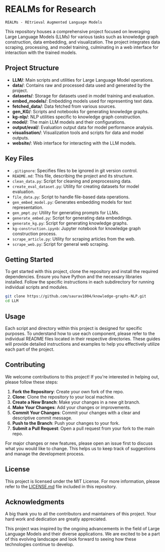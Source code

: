 # REALMs for Research

`REALMs - REtrieval Augmented Language Models` 

This repository houses a comprehensive project focused on leveraging Large Language Models (LLMs) for various tasks such as knowledge graph construction, data embedding, and visualization. The project integrates data scraping, processing, and model training, culminating in a web interface for interaction with the trained models.

## Project Structure

- **LLM/**: Main scripts and utilities for Large Language Model operations.
- **data/**: Contains raw and processed data used and generated by the project.
- **datasets/**: Storage for datasets used in model training and evaluation.
- **embed_models/**: Embedding models used for representing text data.
- **fetched_data/**: Data fetched from various sources.
- **gen_KG/**: Scripts and notebooks for generating knowledge graphs.
- **kg-nlp/**: NLP utilities specific to knowledge graph construction.
- **model/**: The main LLM models and their configurations.
- **output/eval/**: Evaluation output data for model performance analysis.
- **visualisation/**: Visualization tools and scripts for data and model outputs.
- **website/**: Web interface for interacting with the LLM models.

## Key Files

- `.gitignore`: Specifies files to be ignored in git version control.
- `README.md`: This file, describing the project and its structure.
- `clean_data.py`: Script for cleaning and preprocessing data.
- `create_eval_dataset.py`: Utility for creating datasets for model evaluation.
- `file_data.py`: Script to handle file-based data operations.
- `gen_embed_model.py`: Generates embedding models for text representation.
- `gen_pmpt.py`: Utility for generating prompts for LLMs.
- `generate_embed.py`: Script for generating data embeddings.
- `generate_kg.py`: Script for generating knowledge graphs.
- `kg-construction.ipynb`: Jupyter notebook for knowledge graph construction process.
- `scrape_article.py`: Utility for scraping articles from the web.
- `scrape_web.py`: Script for general web scraping.

## Getting Started

To get started with this project, clone the repository and install the required dependencies. Ensure you have Python and the necessary libraries installed. Follow the specific instructions in each subdirectory for running individual scripts and modules.

```bash
git clone https://github.com/saurav1004/knowledge-graphs-NLP.git
cd LLM
```
## Usage

Each script and directory within this project is designed for specific purposes. To understand how to use each component, please refer to the individual README files located in their respective directories. These guides will provide detailed instructions and examples to help you effectively utilize each part of the project.

## Contributing

We welcome contributions to this project! If you're interested in helping out, please follow these steps:

1. **Fork the Repository**: Create your own fork of the repo.
2. **Clone**: Clone the repository to your local machine.
3. **Create a New Branch**: Make your changes in a new git branch.
4. **Make Your Changes**: Add your changes or improvements.
5. **Commit Your Changes**: Commit your changes with a clear and descriptive commit message.
6. **Push to the Branch**: Push your changes to your fork.
7. **Submit a Pull Request**: Open a pull request from your fork to the main repo.

For major changes or new features, please open an issue first to discuss what you would like to change. This helps us to keep track of suggestions and manage the development process.

## License

This project is licensed under the MIT License. For more information, please refer to the [LICENSE.md](LICENSE.md) file included in this repository.

## Acknowledgments

A big thank you to all the contributors and maintainers of this project. Your hard work and dedication are greatly appreciated.

This project was inspired by the ongoing advancements in the field of Large Language Models and their diverse applications. We are excited to be a part of this evolving landscape and look forward to seeing how these technologies continue to develop.



